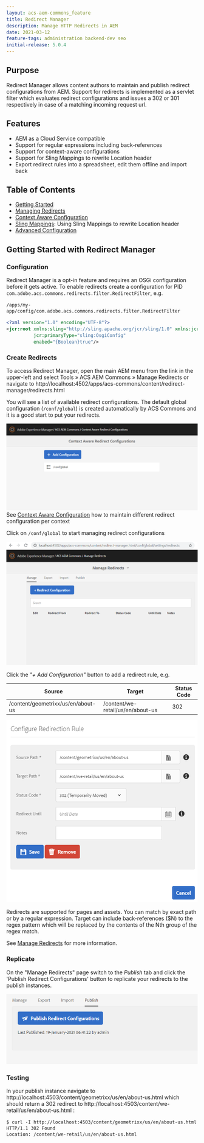 ```yaml
---
layout: acs-aem-commons_feature
title: Redirect Manager
description: Manage HTTP Redirects in AEM
date: 2021-03-12
feature-tags: administration backend-dev seo
initial-release: 5.0.4
---
```


## Purpose

Redirect Manager allows content authors to  maintain and publish redirect configurations from AEM. 
Support for redirects is implemented as a servlet filter  which evaluates redirect configurations and issues a 302 or 301 
respectively in case of a matching incoming request url. 

## Features
* AEM as a Cloud Service  compatible
* Support for regular expressions including back-references
* Support for context-aware configurations
* Support for Sling Mappings to rewrite Location header
* Export redirect rules into a spreadsheet, edit them offline and import back

## Table of Contents

* [Getting Started](#getting-started-with-redirect-manager)
* [Managing Redirects](./manage.html)
* [Context Aware Configuration](./caconfig.html)
* [Sling Mappings](./mappings.html): Using Sling Mappings to rewrite Location header
* [Advanced Configuration](./advanced.html)

## Getting Started with Redirect Manager

### Configuration
Redirect Manager is a opt-in feature and requires an OSGi configuration before it gets active.
To enable redirects create a configuration for PID `com.adobe.acs.commons.redirects.filter.RedirectFilter`, e.g.
```text
/apps/my-app/config/com.adobe.acs.commons.redirects.filter.RedirectFilter
```
```xml
<?xml version="1.0" encoding="UTF-8"?>
<jcr:root xmlns:sling="http://sling.apache.org/jcr/sling/1.0" xmlns:jcr="http://www.jcp.org/jcr/1.0"
          jcr:primaryType="sling:OsgiConfig"
          enabed="{Boolean}true"/>
```

###  Create Redirects

To access  Redirect Manager, open the main AEM menu from the link in the upper-left and select Tools » ACS AEM Commons » Manage Redirects
or navigate to http://localhost:4502/apps/acs-commons/content/redirect-manager/redirects.html

You will see a list of available redirect configurations. The default global configuration (`/conf/global`) is created 
automatically by ACS Commons and it is a good start to put your redirects.

![/conf/global](images/conf_global.png)
See [Context Aware Configuration](./caconfig.html) how to maintain different redirect configuration per context

Click on `/conf/global` to start managing redirect configurations

![Manage Redirects](images/manage-redirects.png)

Click the _"+ Add Configuration"_ button to add a redirect rule, e.g. 

| Source        | Target           | Status Code |
| ------------- |-------------|-------------|
| /content/geometrixx/us/en/about-us | /content/we-retail/us/en/about-us | 302 |

![Create Redirect Configurations](images/create-rule.png)

Redirects are supported for pages and assets. You can match by exact path or by a regular expression.
Target can include back-references ($N) to the regex pattern which will be replaced by the contents of the Nth group of
the regex match.

See [Manage Redirects](./manage.html) for more information.

### Replicate 

On the "Manage Redirects" page switch to the *Publish* tab and click the 'Publish Redirect Configurations' button 
to replicate your redirects to the publish instances.

![Publish Configurations](images/publish.png)

### Testing 

In your publish instance navigate to http://localhost:4503/content/geometrixx/us/en/about-us.html which should return 
a 302 redirect to http://localhost:4503/content/we-retail/us/en/about-us.html : 

```shell
$ curl -I http://localhost:4503/content/geometrixx/us/en/about-us.html
HTTP/1.1 302 Found
Location: /content/we-retail/us/en/about-us.html
```

 